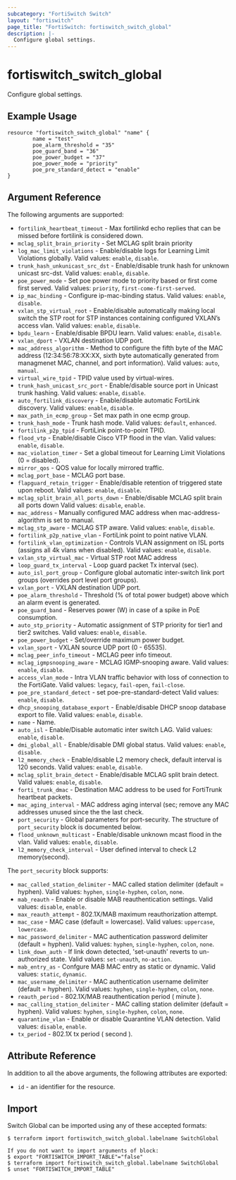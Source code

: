 ```yaml
---
subcategory: "FortiSwitch Switch"
layout: "fortiswitch"
page_title: "FortiSwitch: fortiswitch_switch_global"
description: |-
  Configure global settings.
---
```


# fortiswitch_switch_global
Configure global settings.

## Example Usage

```hcl
resource "fortiswitch_switch_global" "name" {
        name = "test"
        poe_alarm_threshold = "35"
        poe_guard_band = "36"
        poe_power_budget = "37"
        poe_power_mode = "priority"
        poe_pre_standard_detect = "enable"
}
```

## Argument Reference

The following arguments are supported:

* `fortilink_heartbeat_timeout` - Max fortilinkd echo replies that can be missed before fortilink is considered down.
* `mclag_split_brain_priority` - Set MCLAG split brain priority
* `log_mac_limit_violations` - Enable/disable logs for Learning Limit Violations globally. Valid values: `enable`, `disable`.
* `trunk_hash_unkunicast_src_dst` - Enable/disable trunk hash for unknown unicast src-dst. Valid values: `enable`, `disable`.
* `poe_power_mode` - Set poe power mode to priority based or first come first served. Valid values: `priority`, `first-come-first-served`.
* `ip_mac_binding` - Configure ip-mac-binding status. Valid values: `enable`, `disable`.
* `vxlan_stp_virtual_root` - Enable/disable automatically making local switch the STP root for STP instances containing configured VXLAN’s access vlan. Valid values: `enable`, `disable`.
* `bpdu_learn` - Enable/disable BPDU learn. Valid values: `enable`, `disable`.
* `vxlan_dport` - VXLAN destination UDP port.
* `mac_address_algorithm` - Method to configure the fifth byte of the MAC address 
 (12:34:56:78:XX:XX, sixth byte automatically generated from managmenet MAC, channel, and port information). Valid values: `auto`, `manual`.
* `virtual_wire_tpid` - TPID value used by virtual-wires.
* `trunk_hash_unicast_src_port` - Enable/disable source port in Unicast trunk hashing. Valid values: `enable`, `disable`.
* `auto_fortilink_discovery` - Enable/disable automatic FortiLink discovery. Valid values: `enable`, `disable`.
* `max_path_in_ecmp_group` - Set max path in one ecmp group.
* `trunk_hash_mode` - Trunk hash mode. Valid values: `default`, `enhanced`.
* `fortilink_p2p_tpid` - FortiLink point-to-point TPID.
* `flood_vtp` - Enable/disable Cisco VTP flood in the vlan. Valid values: `enable`, `disable`.
* `mac_violation_timer` - Set a global timeout for Learning Limit Violations (0 = disabled).
* `mirror_qos` - QOS value for locally mirrored traffic.
* `mclag_port_base` - MCLAG port base.
* `flapguard_retain_trigger` - Enable/disable retention of triggered state upon reboot. Valid values: `enable`, `disable`.
* `mclag_split_brain_all_ports_down` - Enable/disable MCLAG split brain all ports down Valid values: `disable`, `enable`.
* `mac_address` - Manually configured MAC address when mac-address-algorithm is set to manual.
* `mclag_stp_aware` - MCLAG STP aware. Valid values: `enable`, `disable`.
* `fortilink_p2p_native_vlan` - FortiLink point to point native VLAN.
* `fortilink_vlan_optimization` - Controls VLAN assignment on ISL ports (assigns all 4k vlans when disabled). Valid values: `enable`, `disable`.
* `vxlan_stp_virtual_mac` - Virtual STP root MAC address
* `loop_guard_tx_interval` - Loop guard packet Tx interval (sec).
* `auto_isl_port_group` - Configure global automatic inter-switch link port groups (overrides port level port groups).
* `vxlan_port` - VXLAN destination UDP port.
* `poe_alarm_threshold` - Threshold (% of total power budget) above which an alarm event is generated.
* `poe_guard_band` - Reserves power (W) in case of a spike in PoE consumption.
* `auto_stp_priority` - Automatic assignment of STP priority for tier1 and tier2 switches. Valid values: `enable`, `disable`.
* `poe_power_budget` - Set/override maximum power budget.
* `vxlan_sport` - VXLAN source UDP port (0 - 65535).
* `mclag_peer_info_timeout` - MCLAG peer info timeout.
* `mclag_igmpsnooping_aware` - MCLAG IGMP-snooping aware. Valid values: `enable`, `disable`.
* `access_vlan_mode` - Intra VLAN traffic behavior with loss of connection to the FortiGate. Valid values: `legacy`, `fail-open`, `fail-close`.
* `poe_pre_standard_detect` - set poe-pre-standard-detect Valid values: `enable`, `disable`.
* `dhcp_snooping_database_export` - Enable/disable DHCP snoop database export to file. Valid values: `enable`, `disable`.
* `name` - Name.
* `auto_isl` - Enable/Disable automatic inter switch LAG. Valid values: `enable`, `disable`.
* `dmi_global_all` - Enable/disable DMI global status. Valid values: `enable`, `disable`.
* `l2_memory_check` - Enable/disable L2 memory check, default interval is 120 seconds. Valid values: `enable`, `disable`.
* `mclag_split_brain_detect` - Enable/disable MCLAG split brain detect. Valid values: `enable`, `disable`.
* `forti_trunk_dmac` - Destination MAC address to be used for FortiTrunk heartbeat packets.
* `mac_aging_interval` - MAC address aging interval (sec; remove any MAC addresses unused since the the last check.
* `port_security` - Global parameters for port-security. The structure of `port_security` block is documented below.
* `flood_unknown_multicast` - Enable/disable unknown mcast flood in the vlan. Valid values: `enable`, `disable`.
* `l2_memory_check_interval` - User defined interval to check L2 memory(second). 

The `port_security` block supports:

* `mac_called_station_delimiter` - MAC called station delimiter (default = hyphen). Valid values: `hyphen`, `single-hyphen`, `colon`, `none`.
* `mab_reauth` - Enable or disable MAB reauthentication settings. Valid values: `disable`, `enable`.
* `max_reauth_attempt` - 802.1X/MAB maximum reauthorization attempt.
* `mac_case` - MAC case (default = lowercase). Valid values: `uppercase`, `lowercase`.
* `mac_password_delimiter` - MAC authentication password delimiter (default = hyphen). Valid values: `hyphen`, `single-hyphen`, `colon`, `none`.
* `link_down_auth` - If link down detected, 'set-unauth' reverts to un-authorized state. Valid values: `set-unauth`, `no-action`.
* `mab_entry_as` - Confgure MAB MAC entry as static or dynamic. Valid values: `static`, `dynamic`.
* `mac_username_delimiter` - MAC authentication username delimiter (default = hyphen). Valid values: `hyphen`, `single-hyphen`, `colon`, `none`.
* `reauth_period` - 802.1X/MAB reauthentication period ( minute ).
* `mac_calling_station_delimiter` - MAC calling station delimiter (default = hyphen). Valid values: `hyphen`, `single-hyphen`, `colon`, `none`.
* `quarantine_vlan` - Enable or disable Quarantine VLAN detection. Valid values: `disable`, `enable`.
* `tx_period` - 802.1X tx period ( second ).


## Attribute Reference

In addition to all the above arguments, the following attributes are exported:
* `id` - an identifier for the resource.

## Import

Switch Global can be imported using any of these accepted formats:
```
$ terraform import fortiswitch_switch_global.labelname SwitchGlobal

If you do not want to import arguments of block:
$ export "FORTISWITCH_IMPORT_TABLE"="false"
$ terraform import fortiswitch_switch_global.labelname SwitchGlobal
$ unset "FORTISWITCH_IMPORT_TABLE"
```
